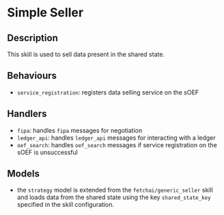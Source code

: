 # Simple Seller

## Description

This skill is used to sell data present in the shared state.

## Behaviours

* `service_registration`: registers data selling service on the sOEF

## Handlers

* `fipa`: handles `fipa` messages for negotiation
* `ledger_api`: handles `ledger_api` messages for interacting with a ledger
* `oef_search`: handles `oef_search` messages if service registration on the sOEF is unsuccessful

## Models

* the `strategy` model is extended from the `fetchai/generic_seller` skill and loads data from the shared state using the key `shared_state_key` specified in the skill configuration.
